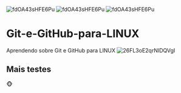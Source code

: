 ![fdOA43sHFE6Pu](https://user-images.githubusercontent.com/83927522/118274673-ce5c0600-b49b-11eb-8866-eaffb6f14473.gif)
![fdOA43sHFE6Pu](https://user-images.githubusercontent.com/83927522/118274706-d74cd780-b49b-11eb-99e4-baf737a35aeb.gif)
![fdOA43sHFE6Pu](https://user-images.githubusercontent.com/83927522/118274735-e16ed600-b49b-11eb-8147-a38fb10bb90a.gif)
# Git-e-GitHub-para-LINUX
Aprendendo sobre Git e GitHub para LINUX
![26FL3oE2qrNIDQVgI](https://user-images.githubusercontent.com/83927522/118274796-f8152d00-b49b-11eb-9580-0fbc89954a92.gif)
## Mais testes
🐵
